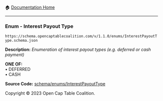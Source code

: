 :house: [Documentation Home](../../../README.md)

---

### Enum - Interest Payout Type

`https://schema.opencaptablecoalition.com/v/1.1.0/enums/InterestPayoutType.schema.json`

**Description:** _Enumeration of interest payout types (e.g. deferred or cash payment)_

**ONE OF:**</br>&bull; DEFERRED </br>&bull; CASH

**Source Code:** [schema/enums/InterestPayoutType](../../../../schema/enums/InterestPayoutType.schema.json)

Copyright © 2023 Open Cap Table Coalition.
